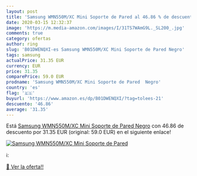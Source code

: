 ```yaml
---
layout: post
title: 'Samsung WMN550M/XC Mini Soporte de Pared al 46.86 % de descuento'
date: 2020-03-15 12:32:37
image: 'https://m.media-amazon.com/images/I/31TS7WAmG9L._SL200_.jpg'
comments: true
category: ofertas
author: ring
slug: 'B01DWENQXI-es Samsung WMN550M/XC Mini Soporte de Pared Negro'
tags: samsung
actualPrice: 31.35 EUR
currency: EUR
price: 31.35
comparePrice: 59.0 EUR
prodname: 'Samsung WMN550M/XC Mini Soporte de Pared  Negro'
country: 'es'
flag: '🇪🇸'
buyurl: 'https://www.amazon.es/dp/B01DWENQXI/?tag=tolees-21'
descuento: '46.86'
average: '31.35'
---
```


Está [Samsung WMN550M/XC Mini Soporte de Pared  Negro](https://www.amazon.es/dp/B01DWENQXI/?tag=tolees-21) con 46.86 de descuento por 31.35 EUR (original: 59.0 EUR) en el siguiente enlace!

[![Samsung WMN550M/XC Mini Soporte de Pared](https://m.media-amazon.com/images/I/31TS7WAmG9L._SL200_.jpg)](https://www.amazon.es/dp/B01DWENQXI/?tag=tolees-21)

ℹ️:


[🛒 Ver la oferta!!](https://www.amazon.es/dp/B01DWENQXI/?tag=tolees-21)
